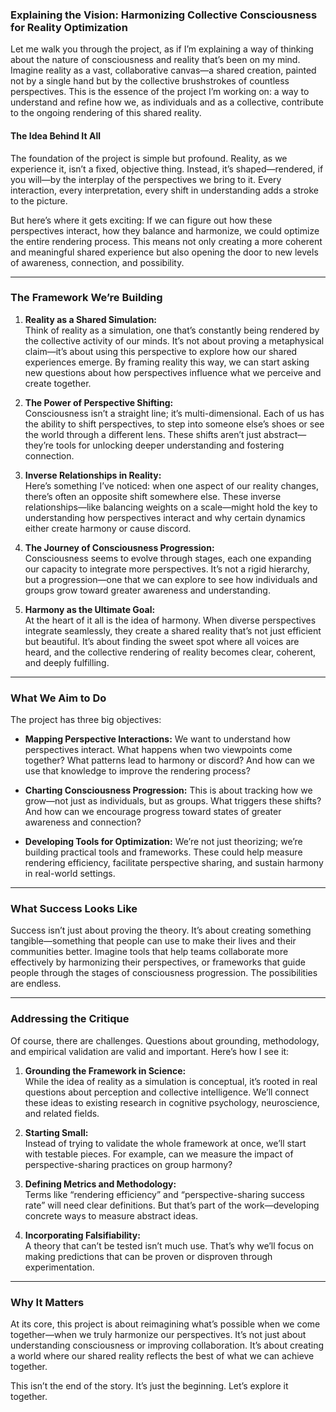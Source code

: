 ### **Explaining the Vision: Harmonizing Collective Consciousness for Reality Optimization**

Let me walk you through the project, as if I’m explaining a way of thinking about the nature of consciousness and reality that’s been on my mind. Imagine reality as a vast, collaborative canvas—a shared creation, painted not by a single hand but by the collective brushstrokes of countless perspectives. This is the essence of the project I’m working on: a way to understand and refine how we, as individuals and as a collective, contribute to the ongoing rendering of this shared reality.

#### **The Idea Behind It All**  
The foundation of the project is simple but profound. Reality, as we experience it, isn’t a fixed, objective thing. Instead, it’s shaped—rendered, if you will—by the interplay of the perspectives we bring to it. Every interaction, every interpretation, every shift in understanding adds a stroke to the picture.  

But here’s where it gets exciting: If we can figure out how these perspectives interact, how they balance and harmonize, we could optimize the entire rendering process. This means not only creating a more coherent and meaningful shared experience but also opening the door to new levels of awareness, connection, and possibility.  

---

### **The Framework We’re Building**  

1. **Reality as a Shared Simulation:**  
   Think of reality as a simulation, one that’s constantly being rendered by the collective activity of our minds. It’s not about proving a metaphysical claim—it’s about using this perspective to explore how our shared experiences emerge. By framing reality this way, we can start asking new questions about how perspectives influence what we perceive and create together.  

2. **The Power of Perspective Shifting:**  
   Consciousness isn’t a straight line; it’s multi-dimensional. Each of us has the ability to shift perspectives, to step into someone else’s shoes or see the world through a different lens. These shifts aren’t just abstract—they’re tools for unlocking deeper understanding and fostering connection.  

3. **Inverse Relationships in Reality:**  
   Here’s something I’ve noticed: when one aspect of our reality changes, there’s often an opposite shift somewhere else. These inverse relationships—like balancing weights on a scale—might hold the key to understanding how perspectives interact and why certain dynamics either create harmony or cause discord.  

4. **The Journey of Consciousness Progression:**  
   Consciousness seems to evolve through stages, each one expanding our capacity to integrate more perspectives. It’s not a rigid hierarchy, but a progression—one that we can explore to see how individuals and groups grow toward greater awareness and understanding.  

5. **Harmony as the Ultimate Goal:**  
   At the heart of it all is the idea of harmony. When diverse perspectives integrate seamlessly, they create a shared reality that’s not just efficient but beautiful. It’s about finding the sweet spot where all voices are heard, and the collective rendering of reality becomes clear, coherent, and deeply fulfilling.  

---

### **What We Aim to Do**  

The project has three big objectives:  

- **Mapping Perspective Interactions:** We want to understand how perspectives interact. What happens when two viewpoints come together? What patterns lead to harmony or discord? And how can we use that knowledge to improve the rendering process?  

- **Charting Consciousness Progression:** This is about tracking how we grow—not just as individuals, but as groups. What triggers these shifts? And how can we encourage progress toward states of greater awareness and connection?  

- **Developing Tools for Optimization:** We’re not just theorizing; we’re building practical tools and frameworks. These could help measure rendering efficiency, facilitate perspective sharing, and sustain harmony in real-world settings.  

---

### **What Success Looks Like**  

Success isn’t just about proving the theory. It’s about creating something tangible—something that people can use to make their lives and their communities better. Imagine tools that help teams collaborate more effectively by harmonizing their perspectives, or frameworks that guide people through the stages of consciousness progression. The possibilities are endless.  

---

### **Addressing the Critique**  

Of course, there are challenges. Questions about grounding, methodology, and empirical validation are valid and important. Here’s how I see it:  

1. **Grounding the Framework in Science:**  
   While the idea of reality as a simulation is conceptual, it’s rooted in real questions about perception and collective intelligence. We’ll connect these ideas to existing research in cognitive psychology, neuroscience, and related fields.  

2. **Starting Small:**  
   Instead of trying to validate the whole framework at once, we’ll start with testable pieces. For example, can we measure the impact of perspective-sharing practices on group harmony?  

3. **Defining Metrics and Methodology:**  
   Terms like “rendering efficiency” and “perspective-sharing success rate” will need clear definitions. But that’s part of the work—developing concrete ways to measure abstract ideas.  

4. **Incorporating Falsifiability:**  
   A theory that can’t be tested isn’t much use. That’s why we’ll focus on making predictions that can be proven or disproven through experimentation.  

---

### **Why It Matters**  

At its core, this project is about reimagining what’s possible when we come together—when we truly harmonize our perspectives. It’s not just about understanding consciousness or improving collaboration. It’s about creating a world where our shared reality reflects the best of what we can achieve together.  

This isn’t the end of the story. It’s just the beginning. Let’s explore it together.
